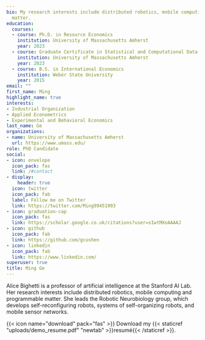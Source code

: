 ```yaml
---
bio: My research interests include distributed robotics, mobile computing and programmable
  matter.
education:
  courses:
  - course: Ph.D. in Resource Economics
    institution: University of Massachusetts Amherst
    year: 2023
  - course: Graduate Certificate in Statistical and Computational Data Science
    institution: University of Massachusetts Amherst
    year: 2023
  - course: B.S. in International Economics
    institution: Weber State University
    year: 2015
email: ""
first_name: Ming
highlight_name: true
interests:
- Industrial Organization
- Applied Econometrics
- Experimental and Behavioral Economics
last_name: Ge
organizations:
- name: University of Massachusetts Amherst
  url: https://www.umass.edu/
role: PhD Candidate
social:
- icon: envelope
  icon_pack: fas
  link: /#contact
- display:
    header: true
  icon: twitter
  icon_pack: fab
  label: Follow me on Twitter
  link: https://twitter.com/Ming99451993
- icon: graduation-cap
  icon_pack: fas
  link: https://scholar.google.co.uk/citations?user=sIwtMXoAAAAJ
- icon: github
  icon_pack: fab
  link: https://github.com/gcushen
- icon: linkedin
  icon_pack: fab
  link: https://www.linkedin.com/
superuser: true
title: Ming Ge
---
```


Alice Bighetti is a professor of artificial intelligence at the Stanford AI Lab. Her research interests include distributed robotics, mobile computing and programmable matter. She leads the Robotic Neurobiology group, which develops self-reconfiguring robots, systems of self-organizing robots, and mobile sensor networks.

{{< icon name="download" pack="fas" >}} Download my {{< staticref "uploads/demo_resume.pdf" "newtab" >}}resumé{{< /staticref >}}.
